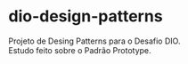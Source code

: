 # dio-design-patterns
Projeto de Desing Patterns para o Desafio DIO.  
Estudo feito sobre o Padrão Prototype.
